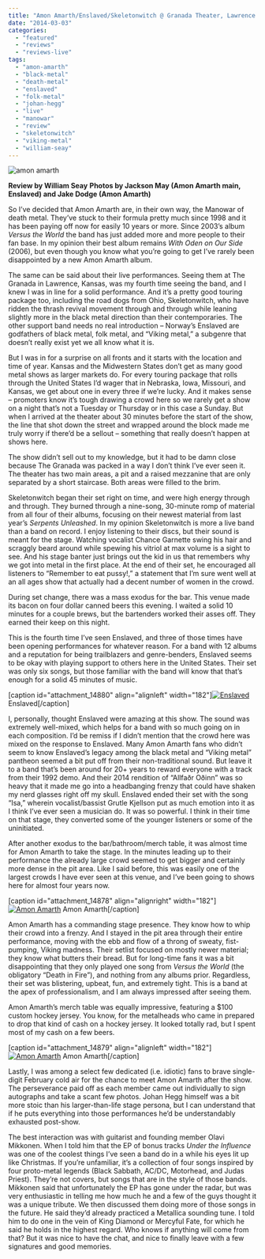 ```yaml
---
title: "Amon Amarth/Enslaved/Skeletonwitch @ Granada Theater, Lawrence KS,  February 9, 2014"
date: "2014-03-03"
categories: 
  - "featured"
  - "reviews"
  - "reviews-live"
tags: 
  - "amon-amarth"
  - "black-metal"
  - "death-metal"
  - "enslaved"
  - "folk-metal"
  - "johan-hegg"
  - "live"
  - "manowar"
  - "review"
  - "skeletonwitch"
  - "viking-metal"
  - "william-seay"
---
```


![amon amarth](http://www.hellbound.ca/wp-content/uploads/2014/03/amon-amarth-1.jpg)

**Review by William Seay** **Photos by Jackson May (Amon Amarth main, Enslaved) and Jake Dodge (Amon Amarth)**

So I’ve decided that Amon Amarth are, in their own way, the Manowar of death metal. They’ve stuck to their formula pretty much since 1998 and it has been paying off now for easily 10 years or more. Since 2003’s album _Versus the World_ the band has just added more and more people to their fan base. In my opinion their best album remains _With Oden on Our Side_ (2006), but even though you know what you’re going to get I’ve rarely been disappointed by a new Amon Amarth album.

The same can be said about their live performances. Seeing them at The Granada in Lawrence, Kansas, was my fourth time seeing the band, and I knew I was in line for a solid performance. And it’s a pretty good touring package too, including the road dogs from Ohio, Skeletonwitch, who have ridden the thrash revival movement through and through while leaning slightly more in the black metal direction than their contemporaries. The other support band needs no real introduction – Norway’s Enslaved are godfathers of black metal, folk metal, and “Viking metal,” a subgenre that doesn’t really exist yet we all know what it is.

But I was in for a surprise on all fronts and it starts with the location and time of year. Kansas and the Midwestern States don’t get as many good metal shows as larger markets do. For every touring package that rolls through the United States I’d wager that in Nebraska, Iowa, Missouri, and Kansas, we get about one in every three if we’re lucky. And it makes sense – promoters know it’s tough drawing a crowd here so we rarely get a show on a night that’s not a Tuesday or Thursday or in this case a Sunday. But when I arrived at the theater about 30 minutes before the start of the show, the line that shot down the street and wrapped around the block made me truly worry if there’d be a sellout – something that really doesn’t happen at shows here.

The show didn’t sell out to my knowledge, but it had to be damn close because The Granada was packed in a way I don’t think I’ve ever seen it. The theater has two main areas, a pit and a raised mezzanine that are only separated by a short staircase. Both areas were filled to the brim.

Skeletonwitch began their set right on time, and were high energy through and through. They burned through a nine-song, 30-minute romp of material from all four of their albums, focusing on their newest material from last year’s _Serpents Unleashed_. In my opinion Skeletonwitch is more a live band than a band on record. I enjoy listening to their discs, but their sound is meant for the stage. Watching vocalist Chance Garnette swing his hair and scraggly beard around while spewing his vitriol at max volume is a sight to see. And his stage banter just brings out the kid in us that remembers why we got into metal in the first place. At the end of their set, he encouraged all listeners to “Remember to eat pussy!,” a statement that I’m sure went well at an all ages show that actually had a decent number of women in the crowd.

During set change, there was a mass exodus for the bar. This venue made its bacon on four dollar canned beers this evening. I waited a solid 10 minutes for a couple brews, but the bartenders worked their asses off. They earned their keep on this night.

This is the fourth time I’ve seen Enslaved, and three of those times have been opening performances for whatever reason. For a band with 12 albums and a reputation for being trailblazers and genre-benders, Enslaved seems to be okay with playing support to others here in the United States. Their set was only six songs, but those familiar with the band will know that that’s enough for a solid 45 minutes of music.

\[caption id="attachment\_14880" align="alignleft" width="182"\][![Enslaved](http://www.hellbound.ca/wp-content/uploads/2014/03/enslaved-1-182x182.jpg)](http://www.hellbound.ca/wp-content/uploads/2014/03/enslaved-1.jpg) Enslaved\[/caption\]

I, personally, thought Enslaved were amazing at this show. The sound was extremely well-mixed, which helps for a band with so much going on in each composition. I’d be remiss if I didn’t mention that the crowd here was mixed on the response to Enslaved. Many Amon Amarth fans who didn’t seem to know Enslaved’s legacy among the black metal and “Viking metal” pantheon seemed a bit put off from their non-traditional sound. But leave it to a band that’s been around for 20+ years to reward everyone with a track from their 1992 demo. And their 2014 rendition of “Allfaðr Oðinn” was so heavy that it made me go into a headbanging frenzy that could have shaken my nerd glasses right off my skull. Enslaved ended their set with the song “Isa,” wherein vocalist/bassist Grutle Kjellson put as much emotion into it as I think I’ve ever seen a musician do. It was so powerful. I think in their time on that stage, they converted some of the younger listeners or some of the uninitiated.

After another exodus to the bar/bathroom/merch table, it was almost time for Amon Amarth to take the stage. In the minutes leading up to their performance the already large crowd seemed to get bigger and certainly more dense in the pit area. Like I said before, this was easily one of the largest crowds I have ever seen at this venue, and I’ve been going to shows here for almost four years now.

\[caption id="attachment\_14878" align="alignright" width="182"\][![Amon Amarth](http://www.hellbound.ca/wp-content/uploads/2014/03/amon-amarth-2-182x182.jpg)](http://www.hellbound.ca/wp-content/uploads/2014/03/amon-amarth-2.jpg) Amon Amarth\[/caption\]

Amon Amarth has a commanding stage presence. They know how to whip their crowd into a frenzy. And I stayed in the pit area through their entire performance, moving with the ebb and flow of a throng of sweaty, fist-pumping, Viking madness. Their setlist focused on mostly newer material; they know what butters their bread. But for long-time fans it was a bit disappointing that they only played one song from _Versus the World_ (the obligatory “Death in Fire”), and nothing from any albums prior. Regardless, their set was blistering, upbeat, fun, and extremely tight. This is a band at the apex of professionalism, and I am always impressed after seeing them.

Amon Amarth’s merch table was equally impressive, featuring a $100 custom hockey jersey. You know, for the metalheads who came in prepared to drop that kind of cash on a hockey jersey. It looked totally rad, but I spent most of my cash on a few beers.

\[caption id="attachment\_14879" align="alignleft" width="182"\][![Amon Amarth](http://www.hellbound.ca/wp-content/uploads/2014/03/amon-amarth-3-182x182.jpg)](http://www.hellbound.ca/wp-content/uploads/2014/03/amon-amarth-3.jpg) Amon Amarth\[/caption\]

Lastly, I was among a select few dedicated (i.e. idiotic) fans to brave single-digit February cold air for the chance to meet Amon Amarth after the show. The perseverance paid off as each member came out individually to sign autographs and take a scant few photos. Johan Hegg himself was a bit more stoic than his larger-than-life stage persona, but I can understand that if he puts everything into those performances he’d be understandably exhausted post-show.

The best interaction was with guitarist and founding member Olavi Mikkonen. When I told him that the EP of bonus tracks _Under the Influence_ was one of the coolest things I’ve seen a band do in a while his eyes lit up like Christmas. If you’re unfamiliar, it’s a collection of four songs inspired by four proto-metal legends (Black Sabbath, AC/DC, Motorhead, and Judas Priest). They’re not covers, but songs that are in the style of those bands. Mikkonen said that unfortunately the EP has gone under the radar, but was very enthusiastic in telling me how much he and a few of the guys thought it was a unique tribute. We then discussed them doing more of those songs in the future. He said they’d already practiced a Metallica sounding tune. I told him to do one in the vein of King Diamond or Mercyful Fate, for which he said he holds in the highest regard. Who knows if anything will come from that? But it was nice to have the chat, and nice to finally leave with a few signatures and good memories.
